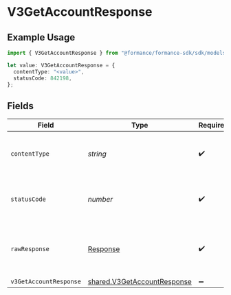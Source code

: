 # V3GetAccountResponse

## Example Usage

```typescript
import { V3GetAccountResponse } from "@formance/formance-sdk/sdk/models/operations";

let value: V3GetAccountResponse = {
  contentType: "<value>",
  statusCode: 842198,
};
```

## Fields

| Field                                                                             | Type                                                                              | Required                                                                          | Description                                                                       |
| --------------------------------------------------------------------------------- | --------------------------------------------------------------------------------- | --------------------------------------------------------------------------------- | --------------------------------------------------------------------------------- |
| `contentType`                                                                     | *string*                                                                          | :heavy_check_mark:                                                                | HTTP response content type for this operation                                     |
| `statusCode`                                                                      | *number*                                                                          | :heavy_check_mark:                                                                | HTTP response status code for this operation                                      |
| `rawResponse`                                                                     | [Response](https://developer.mozilla.org/en-US/docs/Web/API/Response)             | :heavy_check_mark:                                                                | Raw HTTP response; suitable for custom response parsing                           |
| `v3GetAccountResponse`                                                            | [shared.V3GetAccountResponse](../../../sdk/models/shared/v3getaccountresponse.md) | :heavy_minus_sign:                                                                | OK                                                                                |